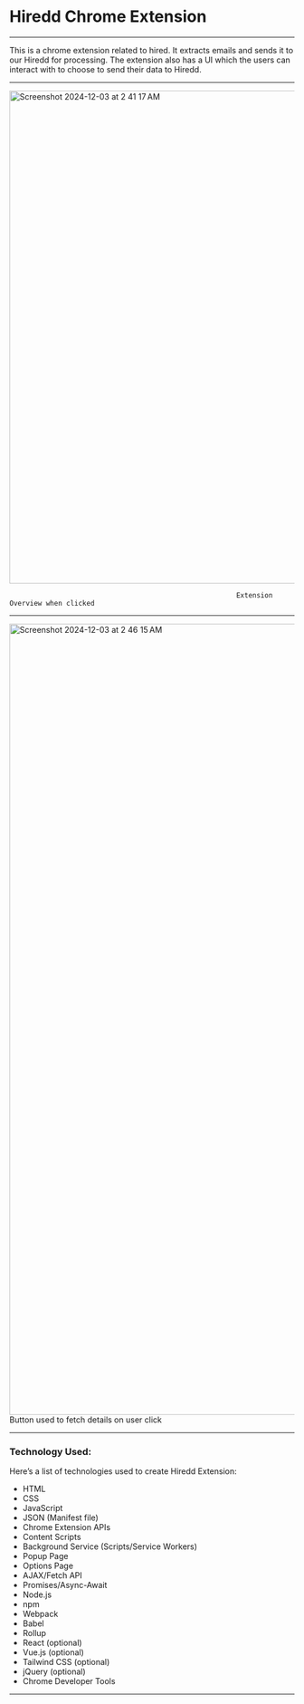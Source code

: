 # Hiredd Chrome Extension

___________________________________________________________________________________

This is a chrome extension related to hired. It extracts emails and sends it to our Hiredd for processing. The extension also has a UI which the users can interact with to choose to send their data to Hiredd.


___________________________________________________________________________________

<img width="871" alt="Screenshot 2024-12-03 at 2 41 17 AM" src="https://github.com/user-attachments/assets/77fdb8c5-fd37-4589-81dd-0476dc6cbb56">

                                                            Extension Overview when clicked

___________________________________________________________________________________
                                                            
<img width="1398" alt="Screenshot 2024-12-03 at 2 46 15 AM" src="https://github.com/user-attachments/assets/ca12aea5-7585-4833-8268-709a51a80b54">
                                                           Button used to fetch details on user click

___________________________________________________________________________________

### **Technology Used:**

Here’s a list of technologies used to create Hiredd Extension:

- HTML
- CSS
- JavaScript
- JSON (Manifest file)
- Chrome Extension APIs
- Content Scripts
- Background Service (Scripts/Service Workers)
- Popup Page
- Options Page
- AJAX/Fetch API
- Promises/Async-Await
- Node.js
- npm
- Webpack
- Babel
- Rollup
- React (optional)
- Vue.js (optional)
- Tailwind CSS (optional)
- jQuery (optional)
- Chrome Developer Tools

________________________________________________________________________________
